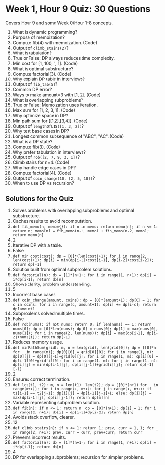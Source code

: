 # Week 1, Hour 9 Quiz: 30 Questions

Covers Hour 9 and some Week 0/Hour 1-8 concepts.

1. What is dynamic programming?  
2. Purpose of memoization?  
3. Compute fib(4) with memoization. (Code)  
4. Output of `climb_stairs(2)`?  
5. What is tabulation?  
6. True or False: DP always reduces time complexity.  
7. Min cost for [1, 100, 1, 1]. (Code)  
8. What is optimal substructure?  
9. Compute factorial(3). (Code)  
10. Why explain DP table in interviews?  
11. Output of `fib_tab(5)`?  
12. Common DP error?  
13. Ways to make amount=3 with [1, 2]. (Code)  
14. What is overlapping subproblems?  
15. True or False: Memoization uses iteration.  
16. Max sum for [1, 2, 3, 1]. (Code)  
17. Why optimize space in DP?  
18. Min path sum for [[1,2],[3,4]]. (Code)  
19. Output of `lengthOfLIS([1, 3, 2])`?  
20. Why test base cases in DP?  
21. Longest common subsequence of "ABC", "AC". (Code)  
22. What is a DP state?  
23. Compute fib(3). (Code)  
24. Why prefer tabulation in interviews?  
25. Output of `rob([2, 7, 9, 3, 1])`?  
26. Climb stairs for n=4. (Code)  
27. Why handle edge cases in DP?  
28. Compute factorial(4). (Code)  
29. Output of `coin_change(10, [2, 5, 10])`?  
30. When to use DP vs recursion?

## Solutions for the Quiz
1. Solves problems with overlapping subproblems and optimal substructure.  
2. Caches results to avoid recomputation.  
3. `def fib_memo(n, memo={}): if n in memo: return memo[n]; if n <= 1: return n; memo[n] = fib_memo(n-1, memo) + fib_memo(n-2, memo); return memo[n]`  
4. 2  
5. Iterative DP with a table.  
6. False  
7. `def min_cost(cost): dp = [0]*(len(cost)+1); for i in range(2, len(cost)+1): dp[i] = min(dp[i-1]+cost[i-1], dp[i-2]+cost[i-2]); return dp[-1]`  
8. Solution built from optimal subproblem solutions.  
9. `def factorial(n): dp = [1]*(n+1); for i in range(1, n+1): dp[i] = i*dp[i-1]; return dp[n]`  
10. Shows clarity, problem understanding.  
11. 5  
12. Incorrect base cases.  
13. `def coin_change(amount, coins): dp = [0]*(amount+1); dp[0] = 1; for c in coins: for i in range(c, amount+1): dp[i] += dp[i-c]; return dp[amount]`  
14. Subproblems solved multiple times.  
15. False  
16. `def rob(nums): if not nums: return 0; if len(nums) == 1: return nums[0]; dp = [0]*len(nums); dp[0] = nums[0]; dp[1] = max(nums[0], nums[1]); for i in range(2, len(nums)): dp[i] = max(dp[i-1], dp[i-2]+nums[i]); return dp[-1]`  
17. Reduces memory usage.  
18. `def minPathSum(grid): m, n = len(grid), len(grid[0]); dp = [[0]*n for _ in range(m)]; dp[0][0] = grid[0][0]; for j in range(1, n): dp[0][j] = dp[0][j-1]+grid[0][j]; for i in range(1, m): dp[i][0] = dp[i-1][0]+grid[i][0]; for i in range(1, m): for j in range(1, n): dp[i][j] = min(dp[i-1][j], dp[i][j-1])+grid[i][j]; return dp[-1][-1]`  
19. 2  
20. Ensures correct termination.  
21. `def lcs(t1, t2): m, n = len(t1), len(t2); dp = [[0]*(n+1) for _ in range(m+1)]; for i in range(1, m+1): for j in range(1, n+1): if t1[i-1] == t2[j-1]: dp[i][j] = dp[i-1][j-1]+1; else: dp[i][j] = max(dp[i-1][j], dp[i][j-1]); return dp[m][n]`  
22. Variable representing subproblem solution.  
23. `def fib(n): if n <= 1: return n; dp = [0]*(n+1); dp[1] = 1; for i in range(2, n+1): dp[i] = dp[i-1]+dp[i-2]; return dp[n]`  
24. Avoids stack overflow, clearer.  
25. 12  
26. `def climb_stairs(n): if n <= 1: return 1; prev, curr = 1, 1; for _ in range(2, n+1): prev, curr = curr, prev+curr; return curr`  
27. Prevents incorrect results.  
28. `def factorial(n): dp = [1]*(n+1); for i in range(1, n+1): dp[i] = i*dp[i-1]; return dp[n]`  
29. 4  
30. DP for overlapping subproblems; recursion for simpler problems.